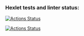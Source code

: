 ### Hexlet tests and linter status:
[![Actions Status](https://github.com/ivan24/python-project-50/workflows/hexlet-check/badge.svg)](https://github.com/ivan24/python-project-50/actions)

[![Actions Status](https://github.com/ivan24/python-project-50/workflows/gendiff/badge.svg)](https://github.com/ivan24/python-project-50/actions)
